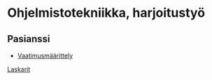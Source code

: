 # Ohjelmistotekniikka, harjoitustyö

## Pasianssi

- [Vaatimusmäärittely](./dokumentaatio/vaatimusmaarittely.md)

[Laskarit](laskarit/)
